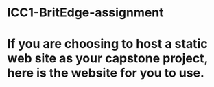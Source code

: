 # ICC1-BritEdge-assignment

# If you are choosing to host a static web site as your capstone project, here is the website for you to use.
